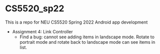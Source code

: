 # CS5520_sp22
This is a repo for NEU CS5520 Spring 2022 Android app development

- Assignment 4: Link Controller
  - Find a bug: cannot see adding items in landscape mode. Rotate to portrait mode and rotate back to landscape mode can see items in list.
